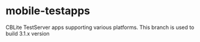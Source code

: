 # mobile-testapps
CBLite TestServer apps supporting various platforms.
This branch is used to build 3.1.x version
